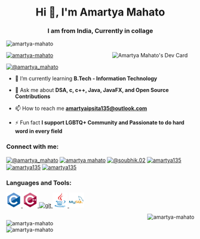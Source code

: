 <h1 align="center">Hi 👋, I'm Amartya Mahato</h1>
<h3 align="center">I am from India, Currently in collage</h3>
<p align="left"> <img src="https://komarev.com/ghpvc/?username=amartya-mahato&label=Profile%20views&color=0e75b6&style=flat" alt="amartya-mahato" /> </p>
<a href="https://app.daily.dev/amartya"><img align="right" src="https://api.daily.dev/devcards/4b988e16e5084e8d979038e824ccfc31.png?r=o7q" width="220" alt="Amartya Mahato's Dev Card"/></a>
<p align="left"> <a href="https://github.com/ryo-ma/github-profile-trophy"><img src="https://github-profile-trophy.vercel.app/?username=amartya-mahato&theme=monokai" alt="amartya-mahato" /></a> </p>

<p align="left"> <a href="https://twitter.com/@amartya_mahato" target="blank"><img src="https://img.shields.io/twitter/follow/@amartya_mahato?logo=twitter&style=for-the-badge" alt="@amartya_mahato" /></a> </p>

- 🌱 I’m currently learning **B.Tech - Information Technology**

- 💬 Ask me about **DSA, c, c++, Java, JavaFX, and Open Source Contributions**

- 📫 How to reach me **amartyaipsita135@outlook.com**

- ⚡ Fun fact **I support LGBTQ+ Community and Passionate to do hard word in every field**

<h3 align="left">Connect with me:</h3>
<p align="left">
<a href="https://twitter.com/@amartya_mahato" target="blank"><img align="center" src="https://raw.githubusercontent.com/rahuldkjain/github-profile-readme-generator/master/src/images/icons/Social/twitter.svg" alt="@amartya_mahato" height="30" width="40" /></a>
<a href="https://linkedin.com/in/amartya mahato" target="blank"><img align="center" src="https://raw.githubusercontent.com/rahuldkjain/github-profile-readme-generator/master/src/images/icons/Social/linked-in-alt.svg" alt="amartya mahato" height="30" width="40" /></a>
<a href="https://instagram.com/@soubhik.02" target="blank"><img align="center" src="https://raw.githubusercontent.com/rahuldkjain/github-profile-readme-generator/master/src/images/icons/Social/instagram.svg" alt="@soubhik.02" height="30" width="40" /></a>
<a href="https://www.codechef.com/users/amartya135" target="blank"><img align="center" src="https://cdn.jsdelivr.net/npm/simple-icons@3.1.0/icons/codechef.svg" alt="amartya135" height="30" width="40" /></a>
<a href="https://codeforces.com/profile/amartya135" target="blank"><img align="center" src="https://raw.githubusercontent.com/rahuldkjain/github-profile-readme-generator/master/src/images/icons/Social/codeforces.svg" alt="amartya135" height="30" width="40" /></a>
<a href="https://www.leetcode.com/amartya135" target="blank"><img align="center" src="https://raw.githubusercontent.com/rahuldkjain/github-profile-readme-generator/master/src/images/icons/Social/leet-code.svg" alt="amartya135" height="30" width="40" /></a>
</p>

<h3 align="left">Languages and Tools:</h3>
<p align="left"> <a href="https://www.cprogramming.com/" target="_blank" rel="noreferrer"> <img src="https://raw.githubusercontent.com/devicons/devicon/master/icons/c/c-original.svg" alt="c" width="40" height="40"/> </a> <a href="https://www.w3schools.com/cpp/" target="_blank" rel="noreferrer"> <img src="https://raw.githubusercontent.com/devicons/devicon/master/icons/cplusplus/cplusplus-original.svg" alt="cplusplus" width="40" height="40"/> </a> <a href="https://git-scm.com/" target="_blank" rel="noreferrer"> <img src="https://www.vectorlogo.zone/logos/git-scm/git-scm-icon.svg" alt="git" width="40" height="40"/> </a> <a href="https://www.java.com" target="_blank" rel="noreferrer"> <img src="https://raw.githubusercontent.com/devicons/devicon/master/icons/java/java-original.svg" alt="java" width="40" height="40"/> </a> <a href="https://www.mysql.com/" target="_blank" rel="noreferrer"> <img src="https://raw.githubusercontent.com/devicons/devicon/master/icons/mysql/mysql-original-wordmark.svg" alt="mysql" width="40" height="40"/> </a> </p>

<p><img align="right" src="https://github-readme-stats.vercel.app/api/top-langs?username=amartya-mahato&show_icons=true&locale=en&layout=compact&theme=monokai" alt="amartya-mahato"/></p>

<p>&nbsp;<img align="left" src="https://github-readme-stats.vercel.app/api?username=amartya-mahato&show_icons=true&locale=en&theme=monokai" alt="amartya-mahato"  width="430" /></p>
<p><img align="left" src="https://github-readme-streak-stats.herokuapp.com/?user=amartya-mahato&theme=monokai" alt="amartya-mahato"  width="430" /></p>

